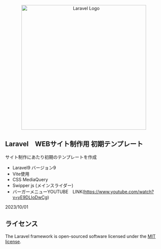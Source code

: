 <p align="center"><a href="https://laravel.com" target="_blank"><img src="https://raw.githubusercontent.com/laravel/art/master/logo-lockup/5%20SVG/2%20CMYK/1%20Full%20Color/laravel-logolockup-cmyk-red.svg" width="400" alt="Laravel Logo"></a></p>


## Laravel　WEBサイト制作用 初期テンプレート

サイト制作にあたり初期のテンプレートを作成

- Laravel9 バージョン9
- Vite使用
- CSS MediaQuery
- Swipper js (メインスライダー)
- バーガーメニューYOUTUBE　LINK(https://www.youtube.com/watch?v=yE9DLIoDwCg)

2023/10/01

## ライセンス

The Laravel framework is open-sourced software licensed under the [MIT license](https://opensource.org/licenses/MIT).
